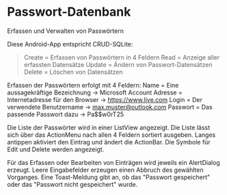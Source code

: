 # Passwort-Datenbank
Erfassen und Verwalten von Passwörtern

Diese Android-App entspricht CRUD-SQLite:
>Create = Erfassen von Passwörtern in 4 Feldern
>Read = Anzeige aller erfassten Datensätze
>Update = Ändern von Passwort-Datensätzen
>Delete = Löschen von Datensätzen

Erfassen der Passwörtern erfolgt mit 4 Feldern:
Name = Eine aussagekräftige Bezeichnung -> Microsoft Account
Adresse = Internetadresse für den Browser -> https://www.live.com
Login = Der verwendete Benutzername -> max.muster@outlook.com
Passwort = Das passende Passwort dazu -> Pa$$w0rT25

Die Liste der Passwörter wird in einer ListView angezeigt.
Die Liste lässt sich über das ActionMenu nach allen 4 Feldern sortiert ausgeben.
Langes antippen aktiviert den Eintrag und ändert die ActionBar. Die Symbole für Edit und Delete werden angezeigt.

Für das Erfassen oder Bearbeiten von Einträgen wird jeweils ein AlertDialog erzeugt.
Leere Eingabefelder erzeugen einen Abbruch des gewählten Vorganges.
Eine Toast-Meldung gibt an, ob das "Passwort gespeichert" oder das "Passwort nicht gespeichert" wurde.

